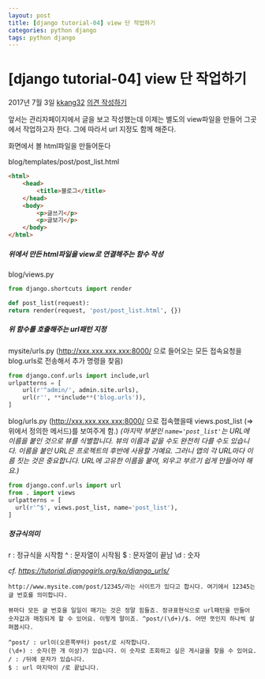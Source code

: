 ```yaml
---
layout: post
title: [django tutorial-04] view 단 작업하기
categories: python django
tags: python django
---
```


# [django tutorial-04] view 단 작업하기

2017년 7월 3일 [kkang32](http://www.thevruk.com/?author=1) [의견 작성하기](http://www.thevruk.com/?p=260#respond)

앞서는 관리자페이지에서 글을 보고 작성했는데 이제는 별도의 view파일을 만들어 그곳에서 작업하고자 한다. 그에 따라서 url 지정도 함께 해준다.

화면에서 볼 html파일을 만들어둔다

blog/templates/post/post_list.html

```html
<html>
    <head>
        <title>블로그</title>
    </head>
    <body>
        <p>글쓰기</p>
		<p>글보기</p>
    </body>
</html>

```



##### 위에서 만든 html파일을 view로 연결해주는 함수 작성

blog/views.py

```python
from django.shortcuts import render

def post_list(request):
return render(request, 'post/post_list.html', {})
```





##### 위 함수를 호출해주는 url패턴 지정

mysite/urls.py
(http://xxx.xxx.xxx.xxx:8000/ 으로 들어오는 모든 접속요청을 blog.urls로 전송해서 추가 명령을 찾음)

```python
from django.conf.urls import include,url
urlpatterns = [
    url(r'^admin/', admin.site.urls),
    url(r'', **include**('blog.urls')),
]
```



blog/urls.py
(http://xxx.xxx.xxx.xxx:8000/ 으로 접속했을때 views.post_list (=>위에서 정의한 메서드)를 보여주게 함.)
*(마지막 부분인 `name='post_list'`는 URL에 이름을 붙인 것으로 뷰를 식별합니다. 뷰의 이름과 같을 수도 완전히 다를 수도 있습니다. 이름을 붙인 URL은 프로젝트의 후반에 사용할 거예요. 그러니 앱의 각 URL마다 이름 짓는 것은 중요합니다. URL에 고유한 이름을 붙여, 외우고 부르기 쉽게 만들어야 해요.)*

```python
from django.conf.urls import url
from . import views
urlpatterns = [
  url(r'^$', views.post_list, name='post_list'),
]
```





##### 정규식의미

r : 정규식을 시작함
^ : 문자열이 시작됨
$ : 문자열이 끝남
\d : 숫자

*cf. https://tutorial.djangogirls.org/ko/django_urls/*

```
http://www.mysite.com/post/12345/라는 사이트가 있다고 합시다. 여기에서 12345는 글 번호를 의미합니다.

뷰마다 모든 글 번호을 일일이 매기는 것은 정말 힘들죠. 정규표현식으로 url패턴을 만들어 숫자값과 매칭되게 할 수 있어요. 이렇게 말이죠. ^post/(\d+)/$. 어떤 뜻인지 하나씩 살펴봅시다.

^post/ : url이(오른쪽부터) post/로 시작합니다.
(\d+) : 숫자(한 개 이상)가 있습니다. 이 숫자로 조회하고 싶은 게시글을 찾을 수 있어요.
/ : /뒤에 문자가 있습니다.
$ : url 마지막이 /로 끝납니다.
```

